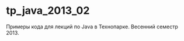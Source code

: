 tp_java_2013_02
===============

Примеры кода для лекций по Java в Технопарке. Весенний семестр 2013. 
